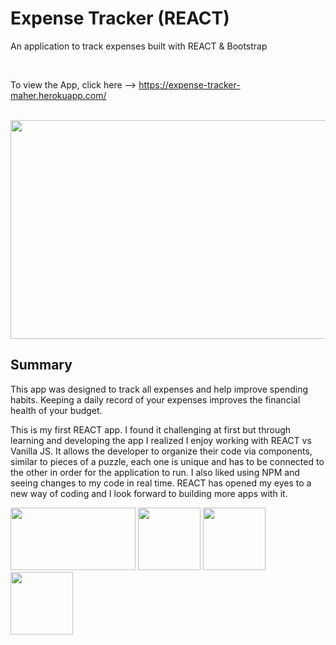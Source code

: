 # Expense Tracker (REACT)

An application to track expenses built with REACT & Bootstrap


<br>

To view the App, click here --> https://expense-tracker-maher.herokuapp.com/

<br>

<image src ="expense-tracker-image.PNG" width="1000" height="350" >


<br>

## Summary

 This app was designed to track all expenses and help improve spending habits. Keeping a daily record of your expenses improves the financial health of your budget.

 This is my first REACT app. I found it challenging at first but through learning and developing the app I realized I enjoy working with REACT vs Vanilla JS. It allows the developer to organize their code via components, similar to pieces of a puzzle, each one is unique and has to be connected to the other in order for the application to run. I also liked using NPM and seeing changes to my code in real time. REACT has opened my eyes to a new way of coding and I look forward to building more apps with it.


<div>
<image src ="bootstrap-logo.png" width="200" height="100" align ="centre">
<image src ="JS logo.png" width="100" height="100">

<image src ="heroku-logo.png" width="100" height="100">
<image src ="REACT LOGO.png" width="100" height="100" align ="left">



</div>
<br>